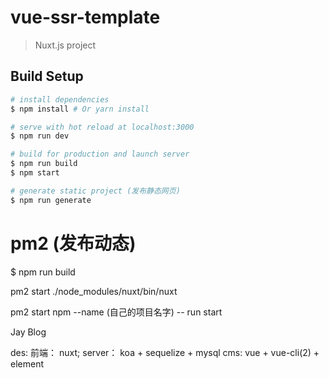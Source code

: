 # vue-ssr-template

> Nuxt.js project

## Build Setup

``` bash
# install dependencies
$ npm install # Or yarn install

# serve with hot reload at localhost:3000
$ npm run dev

# build for production and launch server
$ npm run build
$ npm start

# generate static project (发布静态网页)
$ npm run generate
```
# pm2 (发布动态)
$ npm run build

<!-- pm2 start npm -- run start -->

pm2 start ./node_modules/nuxt/bin/nuxt 

pm2 start npm --name (自己的项目名字)  -- run start

Jay Blog


des: 
    前端： nuxt;
    server： koa + sequelize + mysql
    cms: vue + vue-cli(2) + element



